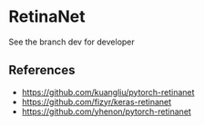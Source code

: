 # RetinaNet

See the branch dev for developer 

## References

- https://github.com/kuangliu/pytorch-retinanet
- https://github.com/fizyr/keras-retinanet
- https://github.com/yhenon/pytorch-retinanet 




